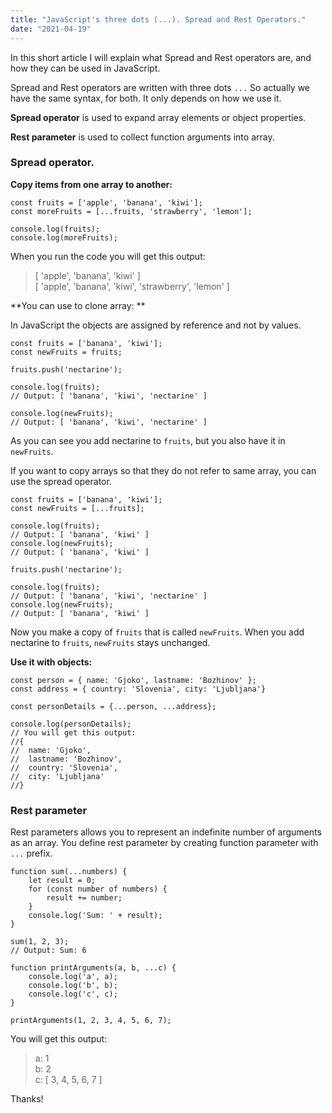 ```yaml
---
title: "JavaScript's three dots (...). Spread and Rest Operators."
date: "2021-04-19"
---
```


In this short article I will explain what Spread and Rest operators are, and how they can be used in JavaScript.

Spread and Rest operators are written with three dots `...` So actually we have the same syntax, for both. It only depends on how we use it.

**Spread operator** is used to expand array elements or object properties.

**Rest parameter** is used to collect function arguments into array.

### Spread operator.

 **Copy items from one array to another:** 
```
const fruits = ['apple', 'banana', 'kiwi'];
const moreFruits = [...fruits, 'strawberry', 'lemon'];

console.log(fruits);
console.log(moreFruits);
``` 
When you run the code you will get this output:
>[ 'apple', 'banana', 'kiwi' ]<br>
>[ 'apple', 'banana', 'kiwi', 'strawberry', 'lemon' ]

**You can use to clone array: **

In JavaScript the objects are assigned by reference and not by values.

```
const fruits = ['banana', 'kiwi'];
const newFruits = fruits;

fruits.push('nectarine');

console.log(fruits);
// Output: [ 'banana', 'kiwi', 'nectarine' ]

console.log(newFruits);
// Output: [ 'banana', 'kiwi', 'nectarine' ]
``` 
As you can see you add nectarine to `fruits`, but you also have it in `newFruits`.

If you want to copy arrays so that they do not refer to same array, you can use the spread operator.

```
const fruits = ['banana', 'kiwi'];
const newFruits = [...fruits];

console.log(fruits);
// Output: [ 'banana', 'kiwi' ]
console.log(newFruits);
// Output: [ 'banana', 'kiwi' ]

fruits.push('nectarine');

console.log(fruits);
// Output: [ 'banana', 'kiwi', 'nectarine' ]
console.log(newFruits);
// Output: [ 'banana', 'kiwi' ]
``` 
Now you make a copy of `fruits` that is called `newFruits`. When you add nectarine to `fruits`, `newFruits` stays unchanged.

**Use it with objects:**

```
const person = { name: 'Gjoko', lastname: 'Bozhinov' };
const address = { country: 'Slovenia', city: 'Ljubljana'}

const personDetails = {...person, ...address};

console.log(personDetails); 
// You will get this output:
//{
//  name: 'Gjoko',
//  lastname: 'Bozhinov',
//  country: 'Slovenia',
//  city: 'Ljubljana'
//}
``` 
### Rest parameter

Rest parameters allows you to represent an indefinite number of arguments as an array. You define rest parameter by creating function parameter with `...` prefix.

```
function sum(...numbers) {
    let result = 0;
    for (const number of numbers) {
        result += number;
    }
    console.log('Sum: ' + result);
}

sum(1, 2, 3);
// Output: Sum: 6
``` 

```
function printArguments(a, b, ...c) {
    console.log('a', a);
    console.log('b', b);
    console.log('c', c);
}

printArguments(1, 2, 3, 4, 5, 6, 7);
``` 
You will get this output:
>a: 1<br>
>b: 2<br>
>c: [ 3, 4, 5, 6, 7 ]

Thanks!